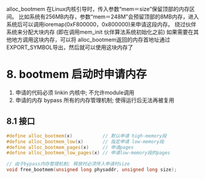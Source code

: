 alloc_bootmem
 在Linux内核引导时，传入参数“mem＝size”保留顶部的内存区间。
 比如系统有256MB内存，参数“mem＝248M”会预留顶部的8MB内存，进入系统后可以调用ioremap(0xF800000，0x800000)来申请这段内存。
绕过伙伴系统来分配大块内存 (即在调用mem_init 伙伴算法系统初始化之前)
 如果需要在其他地方调用这块内存，可以将 alloc_bootmem返回的内存首地址通过EXPORT_SYMBOL导出，然后就可以使用这块内存了

# 8. bootmem 启动时申请内存
1. 申请的代码必须 linkin 内核中; 不允许module调用
2. 申请的内存 bypass 所有的内存管理机制; 使得运行后无法再被复用

## 8.1 接口
```c++
#define alloc_bootmem(x)           // 默认申请 high-memory段
#define alloc_bootmem_low(x)       // 指定申请 low-memory段
#define alloc_bootmem_pages(x)     // 申请pages
#define alloc_bootmem_low_pages(x) // 申请low-memory段的pages

// 由于bypass内存管理机制; 释放时必须传入申请时size
void free_bootmem(unsigned long physaddr, unsigned long size);
```